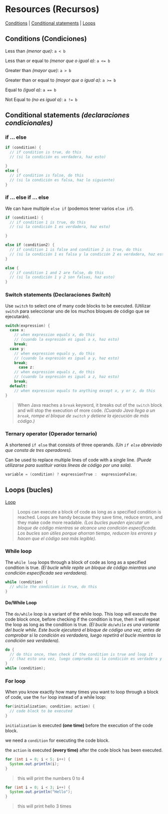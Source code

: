 # Resources (Recursos)

[Conditions](##conditions-(condiciones)) | [Conditional statements](##conditional-statements-declaraciones-condicionales) | [Loops](##loops-(bucles))

## Conditions (Condiciones)

Less than *(menor que)*: ` a < b `

Less than or equal to *(menor que o igual a)*: ` a <= b `

Greater than *(mayor que)*: ` a > b `

Greater than or equal to *(mayor que o igual a)*:  ` a >= b `

Equal to *(igual a)*: ` a == b `

Not Equal to *(no es igual a)*: ` a != b `

## Conditional statements *(declaraciones condicionales)*

### if ... else

```java
if (condition) {
  // if condition is true, do this 
  // (si la condición es verdadera, haz esto)

}
else {
  // if condition is false, do this 
  // (si la condición es falsa, haz lo siguiente)
}
```

### if ... else if ... else

We can have multiple `else if` (podemos tener varios `else if`).

```java
if (condition1) {
  // if condition 1 is true, do this 
  // (si la condición 1 es verdadera, haz esto)

}

else if (condition2) {
  // if condition 1 is false and condition 2 is true, do this 
  // (si la condición 1 es falsa y la condición 2 es verdadera, haz esto)
}

else {
  // if condition 1 and 2 are false, do this 
  // (si la condición 1 y 2 son falsas, haz esto)
}
```

### Switch statements (Declaraciones *Switch*)

Use `switch` to select one of many code blocks to be executed. (Utilizar `switch` para seleccionar uno de los muchos bloques de código que se ejecutarán).

```java
switch(expression) {
  case x:
    // when expression equals x, do this
    // (cuando la expresión es igual a x, haz esto)
    break;
  case y:
    // when expression equals y, do this
    // (cuando la expresión es igual a y, haz esto)
    break;
      case z:
    // when expression equals z, do this
    // (cuando la expresión es igual a z, haz esto)
    break;
  default:
    // when expression equals to anything except x, y or z, do this
}
```

> When Java reaches a `break` keyword, it breaks out of the `switch` block and will stop the execution of more code. *(Cuando Java llega a un `break`, rompe el bloque de `switch` y detiene la ejecución de más código.)*

### Ternary operator (Operador ternario)

A shortened `if else` that consists of three operands. *(Un `if else` abreviado que consta de tres operadores).*

Can be used to replace multiple lines of code with a single line. *(Puede utilizarse para sustituir varias líneas de código por una sola).*

```java
variable = (condition) ? expressionTrue :  expressionFalse;
```

## Loops (bucles)

[Loop](https://www.w3schools.com/java/java_while_loop.asp "www.w3schools.com/java/java_while_loop.asp")

> Loops can execute a block of code as long as a specified condition is reached. Loops are handy because they save time, reduce errors, and they make code more readable. *(Los bucles pueden ejecutar un bloque de código mientras se alcance una condición especificada. Los bucles son útiles porque ahorran tiempo, reducen los errores y hacen que el código sea más legible).*

### While loop

The `while loop` loops through a block of code as long as a specified condition is true. *(El bucle while repite un bloque de código mientras una condición especificada sea verdadera).*

```java
while (condition) {
  // while the condition is true, do this
}
```

#### Do/While Loop

The `do/while` loop is a variant of the while loop. This loop will execute the code block once, before checking if the condition is true, then it will repeat the loop as long as the condition is true. *(El bucle `do/while` es una variante del bucle while. Este bucle ejecutará el bloque de código una vez, antes de comprobar si la condición es verdadera, luego repetirá el bucle mientras la condición sea verdadera).*

```java
do {
  // do this once, then check if the condition is true and loop it
  // (haz esto una vez, luego comprueba si la condición es verdadera y haz un bucle)
}
while (condition);
```

### For loop

When you know exactly how many times you want to loop through a block of code, use the `for` loop instead of a while loop:

```java
for(initialization; condition; action) {
  // code block to be executed
}
```

`initialization` is executed **(one time)** before the execution of the code block.

we need a `condition` for executing the code block.

the `action` is executed **(every time)** after the code block has been executed.

```java
for (int i = 0; i < 5; i++) {
  System.out.println(i);
}
```

> this will print the numbers 0 to 4

```java
for (int i = 0; i < 3; i++) {
  System.out.println("Hello");
}
```

> this will print hello 3 times
